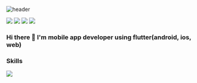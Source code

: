 ![header](https://capsule-render.vercel.app/api?type=waving&color=auto&height=300&section=header&text=Ire%20Kim&fontSize=90)

<a href="https://www.instagram.com/ireland_40/"><img src="https://img.shields.io/badge/Instagram-E4405F?style=flat-square&logo=Instagram&logoColor=white"/></a>
<a href="https://open.kakao.com/o/slD9pNge"><img src="https://img.shields.io/badge/KakaoTalk-FFCD00?style=flat-square&logo=KakaoTalk&logoColor=white"/></a>
<a href="mailto:akongireng@handong.ac.kr"><img src="https://img.shields.io/badge/akongireng@handong.ac.kr-EA4335?style=flat-square&logo=Gmail&logoColor=white&link=mailto:akongireng@handong.ac.kr"/></a>
<a href="https://velog.io/@leekim611"><img src="https://img.shields.io/badge/Velog-20C997?style=flat-square&logo=Velog&logoColor=white"/></a>

### Hi there 👋 I'm mobile app developer using flutter(android, ios, web)


### Skills

<a href="https://flutter.dev/"><img src="https://img.shields.io/badge/Flutter-02569B?style=flat-square&logo=Flutter&logoColor=white"/></a>


<!--
**leekim611/leekim611** is a ✨ _special_ ✨ repository because its `README.md` (this file) appears on your GitHub profile.

Here are some ideas to get you started:

- 🔭 I’m currently working on ...
- 🌱 I’m currently learning ...
- 👯 I’m looking to collaborate on ...
- 🤔 I’m looking for help with ...
- 💬 Ask me about ...
- 📫 How to reach me: ...
- 😄 Pronouns: ...
- ⚡ Fun fact: ...
-->
